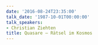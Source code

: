 ```yaml
---
date: '2016-08-24T23:35:00'
talk_date: '1987-10-01T00:00:00'
talk_speakers:
- Christian Ziehten
title: Quasare – Rätsel im Kosmos
---
```

